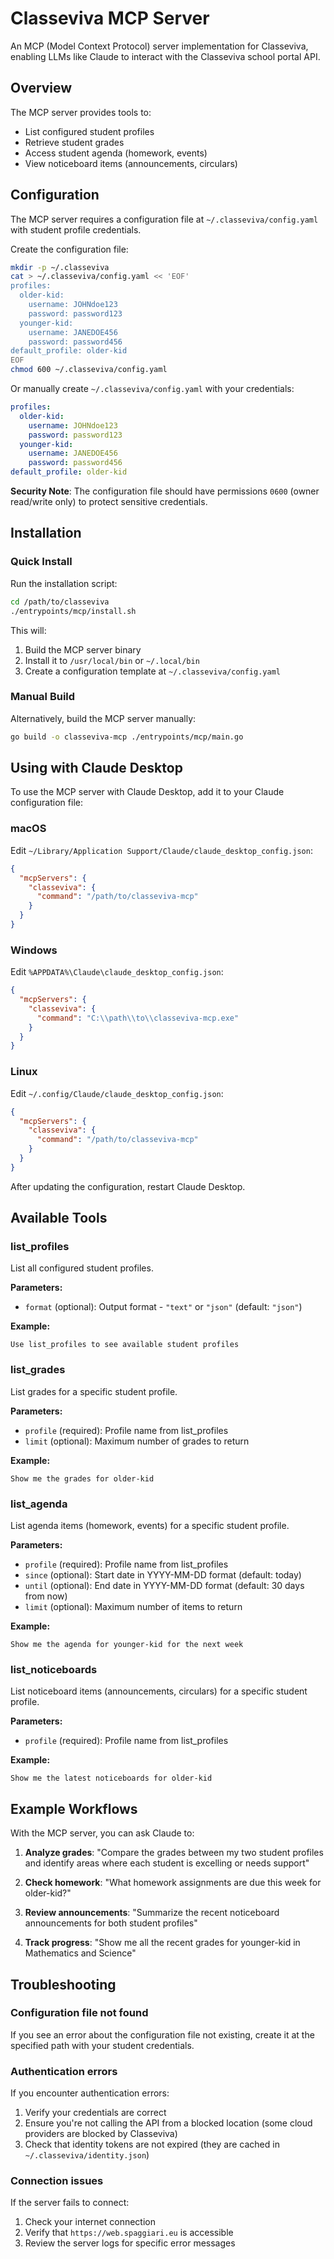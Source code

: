 # Classeviva MCP Server

An MCP (Model Context Protocol) server implementation for Classeviva, enabling LLMs like Claude to interact with the Classeviva school portal API.

## Overview

The MCP server provides tools to:
- List configured student profiles
- Retrieve student grades
- Access student agenda (homework, events)
- View noticeboard items (announcements, circulars)

## Configuration

The MCP server requires a configuration file at `~/.classeviva/config.yaml` with student profile credentials.

Create the configuration file:

```bash
mkdir -p ~/.classeviva
cat > ~/.classeviva/config.yaml << 'EOF'
profiles:
  older-kid:
    username: JOHNdoe123
    password: password123
  younger-kid:
    username: JANEDOE456
    password: password456
default_profile: older-kid
EOF
chmod 600 ~/.classeviva/config.yaml
```

Or manually create `~/.classeviva/config.yaml` with your credentials:

```yaml
profiles:
  older-kid:
    username: JOHNdoe123
    password: password123
  younger-kid:
    username: JANEDOE456
    password: password456
default_profile: older-kid
```

**Security Note**: The configuration file should have permissions `0600` (owner read/write only) to protect sensitive credentials.

## Installation

### Quick Install

Run the installation script:

```bash
cd /path/to/classeviva
./entrypoints/mcp/install.sh
```

This will:
1. Build the MCP server binary
2. Install it to `/usr/local/bin` or `~/.local/bin`
3. Create a configuration template at `~/.classeviva/config.yaml`

### Manual Build

Alternatively, build the MCP server manually:

```bash
go build -o classeviva-mcp ./entrypoints/mcp/main.go
```

## Using with Claude Desktop

To use the MCP server with Claude Desktop, add it to your Claude configuration file:

### macOS
Edit `~/Library/Application Support/Claude/claude_desktop_config.json`:

```json
{
  "mcpServers": {
    "classeviva": {
      "command": "/path/to/classeviva-mcp"
    }
  }
}
```

### Windows
Edit `%APPDATA%\Claude\claude_desktop_config.json`:

```json
{
  "mcpServers": {
    "classeviva": {
      "command": "C:\\path\\to\\classeviva-mcp.exe"
    }
  }
}
```

### Linux
Edit `~/.config/Claude/claude_desktop_config.json`:

```json
{
  "mcpServers": {
    "classeviva": {
      "command": "/path/to/classeviva-mcp"
    }
  }
}
```

After updating the configuration, restart Claude Desktop.

## Available Tools

### list_profiles

List all configured student profiles.

**Parameters:**
- `format` (optional): Output format - `"text"` or `"json"` (default: `"json"`)

**Example:**
```
Use list_profiles to see available student profiles
```

### list_grades

List grades for a specific student profile.

**Parameters:**
- `profile` (required): Profile name from list_profiles
- `limit` (optional): Maximum number of grades to return

**Example:**
```
Show me the grades for older-kid
```

### list_agenda

List agenda items (homework, events) for a specific student profile.

**Parameters:**
- `profile` (required): Profile name from list_profiles
- `since` (optional): Start date in YYYY-MM-DD format (default: today)
- `until` (optional): End date in YYYY-MM-DD format (default: 30 days from now)
- `limit` (optional): Maximum number of items to return

**Example:**
```
Show me the agenda for younger-kid for the next week
```

### list_noticeboards

List noticeboard items (announcements, circulars) for a specific student profile.

**Parameters:**
- `profile` (required): Profile name from list_profiles

**Example:**
```
Show me the latest noticeboards for older-kid
```

## Example Workflows

With the MCP server, you can ask Claude to:

1. **Analyze grades**: "Compare the grades between my two student profiles and identify areas where each student is excelling or needs support"

2. **Check homework**: "What homework assignments are due this week for older-kid?"

3. **Review announcements**: "Summarize the recent noticeboard announcements for both student profiles"

4. **Track progress**: "Show me all the recent grades for younger-kid in Mathematics and Science"

## Troubleshooting

### Configuration file not found

If you see an error about the configuration file not existing, create it at the specified path with your student credentials.

### Authentication errors

If you encounter authentication errors:
1. Verify your credentials are correct
2. Ensure you're not calling the API from a blocked location (some cloud providers are blocked by Classeviva)
3. Check that identity tokens are not expired (they are cached in `~/.classeviva/identity.json`)

### Connection issues

If the server fails to connect:
1. Check your internet connection
2. Verify that `https://web.spaggiari.eu` is accessible
3. Review the server logs for specific error messages
